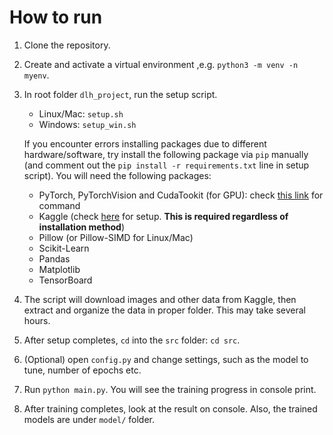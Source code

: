 # How to run
1. Clone the repository.
2. Create and activate a virtual environment ,e.g. `python3 -m venv -n myenv`.
3. In root folder `dlh_project`, run the setup script.
    - Linux/Mac: `setup.sh`
    - Windows: `setup_win.sh`

    If you encounter errors installing packages due to different hardware/software,
    try install the following package via `pip` manually (and comment out the `pip install -r requirements.txt` line in setup script). You will need the following packages:
    - PyTorch, PyTorchVision and CudaTookit (for GPU): check [this link](https://pytorch.org/get-started/locally/) for command
    - Kaggle (check [here](https://www.kaggle.com/docs/api) for setup. **This is required regardless of installation method**)
    - Pillow (or Pillow-SIMD for Linux/Mac)
    - Scikit-Learn
    - Pandas
    - Matplotlib
    - TensorBoard

4. The script will download images and other data from Kaggle, then extract and organize the data in proper folder. This may take several hours.
5. After setup completes, `cd` into the `src` folder: `cd src`.
6. (Optional) open `config.py` and change settings, such as the model to tune, number of epochs etc.
7. Run `python main.py`. You will see the training progress in console print.
8. After training completes, look at the result on console. Also, the trained models are under `model/` folder.
